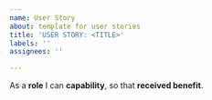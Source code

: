 ```yaml
---
name: User Story
about: template for user stories
title: 'USER STORY: <TITLE>'
labels: ''
assignees: ''

---
```


As a **role** I  can **capability**, so that **received benefit**.
